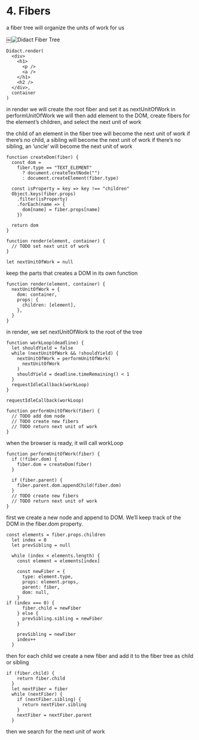# 4. Fibers

a fiber tree will organize the units of work for us

￼![Didact Fiber Tree](https://pomb.us/static/c1105e4f7fc7292d91c78caee258d20d/ac667/fiber2.png)

```
Didact.render(
  <div>
    <h1>
      <p />
      <a />
    </h1>
    <h2 />
  </div>,
  container
)
```

in render we will create the root fiber and set it as nextUnitOfWork
in performUnitOfWork we will then add element to the DOM, create fibers for the element’s children, and select the next unit of work

the child of an element in the fiber tree will become the next unit of work
if there’s no child, a sibling will become the next unit of work
if there’s no sibling, an ‘uncle’ will become the next unit of work

```
function createDom(fiber) {
  const dom =
    fiber.type == "TEXT_ELEMENT"
      ? document.createTextNode("")
      : document.createElement(fiber.type)
​
  const isProperty = key => key !== "children"
  Object.keys(fiber.props)
    .filter(isProperty)
    .forEach(name => {
      dom[name] = fiber.props[name]
    })
​
  return dom
}
​
function render(element, container) {
  // TODO set next unit of work
}
​
let nextUnitOfWork = null
```

keep the parts that creates a DOM in its own function

```
function render(element, container) {
  nextUnitOfWork = {
    dom: container,
    props: {
      children: [element],
    },
  }
}
```

in render, we set nextUnitOfWork to the root of the tree

```
function workLoop(deadline) {
  let shouldYield = false
  while (nextUnitOfWork && !shouldYield) {
    nextUnitOfWork = performUnitOfWork(
      nextUnitOfWork
    )
    shouldYield = deadline.timeRemaining() < 1
  }
  requestIdleCallback(workLoop)
}
​
requestIdleCallback(workLoop)
​
function performUnitOfWork(fiber) {
  // TODO add dom node
  // TODO create new fibers
  // TODO return next unit of work
}
```

when the browser is ready, it will call workLoop

```
function performUnitOfWork(fiber) {
  if (!fiber.dom) {
    fiber.dom = createDom(fiber)
  }
​
  if (fiber.parent) {
    fiber.parent.dom.appendChild(fiber.dom)
  }
  // TODO create new fibers
  // TODO return next unit of work
}
```

first we create a new node and append to DOM. We’ll keep track of the DOM in the fiber.dom property.

```
const elements = fiber.props.children
  let index = 0
  let prevSibling = null
​
  while (index < elements.length) {
    const element = elements[index]
​
    const newFiber = {
      type: element.type,
      props: element.props,
      parent: fiber,
      dom: null,
    }
if (index === 0) {
      fiber.child = newFiber
    } else {
      prevSibling.sibling = newFiber
    }
​
    prevSibling = newFiber
    index++
  }
```

then for each child we create a new fiber and add it to the fiber tree as child or sibling

```
if (fiber.child) {
    return fiber.child
  }
  let nextFiber = fiber
  while (nextFiber) {
    if (nextFiber.sibling) {
      return nextFiber.sibling
    }
    nextFiber = nextFiber.parent
  }
```

then we search for the next unit of work